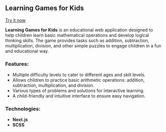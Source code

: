 ## **Learning Games for Kids**

[Try it now](https://know-and-solve.vercel.app/)

**Learning Games for Kids** is an educational web application designed to help children learn basic mathematical operations and develop logical thinking skills. The game provides tasks such as addition, subtraction, multiplication, division, and other simple puzzles to engage children in a fun and educational way.

### **Features:**

- Multiple difficulty levels to cater to different ages and skill levels.
- Allows children to practice basic arithmetic operations: addition, subtraction, multiplication, and division.
- Various types of problems and solutions for interactive learning.
- A child-friendly and intuitive interface to ensure easy navigation.

### **Technologies:**

- **Next.js** 
- **SCSS** 
